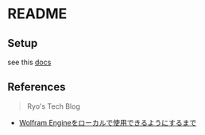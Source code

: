 # README
## Setup

see this [docs](https://ryonakagami.github.io/2023/03/09/wolfram-engine-setup/)


## References

> Ryo's Tech Blog

- [Wolfram Engineをローカルで使用できるようにするまで](https://ryonakagami.github.io/2023/03/09/wolfram-engine-setup/)